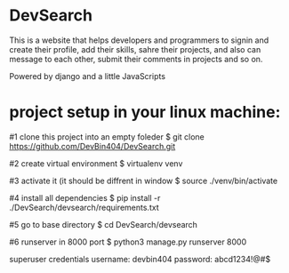 # DevSearch
This is a website that helps developers and programmers to signin and create their profile, add their skills, sahre their projects, and also 
can message to each other, submit their comments in projects and so on.


Powered by django and a little JavaScripts

# project setup in your linux machine:

#1 clone this project into an empty foleder
$ git clone https://github.com/DevBin404/DevSearch.git

#2 create virtual environment
$ virtualenv venv

#3 activate it (it should be diffrent in window
$ source ./venv/bin/activate

#4 install all dependencies
$ pip install -r ./DevSearch/devsearch/requirements.txt

#5 go to base directory
$ cd DevSearch/devsearch

#6 runserver in 8000 port
$ python3 manage.py runserver 8000

superuser credentials
username: devbin404
password: abcd1234!@#$
